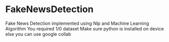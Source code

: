 # FakeNewsDetection
Fake News Detection implemented using Nlp and Machine Learning Algorithm
You required 1/0 dataset
Make sure python is installed on device
else you can use google collab

